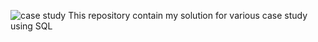  
![case study](https://github.com/goyallalit/SQL_Case_Study/assets/120114206/83b020fd-c67f-45b3-aad0-a96886f856c9)
This repository contain my solution for various case study using SQL 
